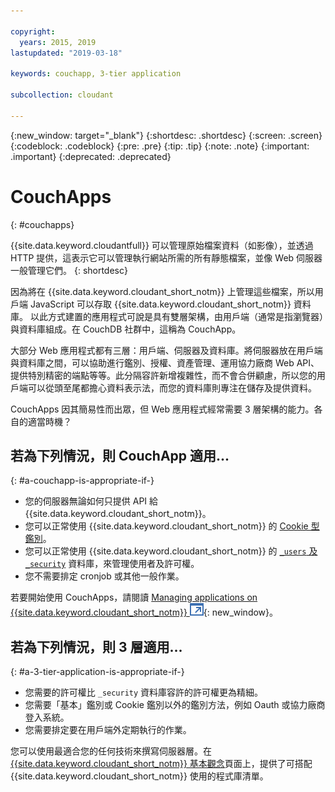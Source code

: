 ```yaml
---

copyright:
  years: 2015, 2019
lastupdated: "2019-03-18"

keywords: couchapp, 3-tier application

subcollection: cloudant

---
```


{:new_window: target="_blank"}
{:shortdesc: .shortdesc}
{:screen: .screen}
{:codeblock: .codeblock}
{:pre: .pre}
{:tip: .tip}
{:note: .note}
{:important: .important}
{:deprecated: .deprecated}

<!-- Acrolinx: 2018-05-07 -->

# CouchApps
{: #couchapps}

{{site.data.keyword.cloudantfull}} 可以管理原始檔案資料（如影像），並透過 HTTP 提供，這表示它可以管理執行網站所需的所有靜態檔案，並像 Web 伺服器一般管理它們。
{: shortdesc}

因為將在 {{site.data.keyword.cloudant_short_notm}} 上管理這些檔案，所以用戶端 JavaScript 可以存取 {{site.data.keyword.cloudant_short_notm}} 資料庫。
以此方式建置的應用程式可說是具有雙層架構，由用戶端（通常是指瀏覽器）與資料庫組成。在 CouchDB 社群中，這稱為 CouchApp。

大部分 Web 應用程式都有三層：用戶端、伺服器及資料庫。將伺服器放在用戶端與資料庫之間，可以協助進行鑑別、授權、資產管理、運用協力廠商 Web API、提供特別精密的端點等等。此分隔容許新增複雜性，而不會合併顧慮，所以您的用戶端可以從頭至尾都擔心資料表示法，而您的資料庫則專注在儲存及提供資料。

CouchApps 因其簡易性而出眾，但 Web 應用程式經常需要 3 層架構的能力。各自的適當時機？

## 若為下列情況，則 CouchApp 適用...
{: #a-couchapp-is-appropriate-if-}

-   您的伺服器無論如何只提供 API 給 {{site.data.keyword.cloudant_short_notm}}。
-   您可以正常使用 {{site.data.keyword.cloudant_short_notm}} 的 [Cookie 型鑑別](/docs/services/Cloudant?topic=cloudant-authentication#cookie-authentication)。
-   您可以正常使用 {{site.data.keyword.cloudant_short_notm}} 的 [`_users` 及 `_security`](/docs/services/Cloudant?topic=cloudant-authorization#using-the-_users-database-with-cloudant-nosql-db) 資料庫，來管理使用者及許可權。
-   您不需要排定 cronjob 或其他一般作業。

若要開始使用 CouchApps，請閱讀 [Managing applications on {{site.data.keyword.cloudant_short_notm}} ![外部鏈結圖示](../images/launch-glyph.svg "外部鏈結圖示")](https://cloudant.com/blog/app-management/){: new_window}。

## 若為下列情況，則 3 層適用...
{: #a-3-tier-application-is-appropriate-if-}

-   您需要的許可權比 `_security` 資料庫容許的許可權更為精細。
-   您需要「基本」鑑別或 Cookie 鑑別以外的鑑別方法，例如 Oauth 或協力廠商登入系統。
-   您需要排定要在用戶端外定期執行的作業。

您可以使用最適合您的任何技術來撰寫伺服器層。在 [{{site.data.keyword.cloudant_short_notm}} 基本觀念](/docs/services/Cloudant?topic=cloudant-client-libraries#client-libraries)頁面上，提供了可搭配 {{site.data.keyword.cloudant_short_notm}} 使用的程式庫清單。
